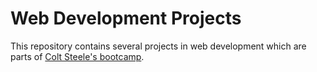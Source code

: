 # Web Development Projects

This repository contains several projects in web development which are parts of [Colt Steele's bootcamp](https://www.udemy.com/the-web-developer-bootcamp/).
